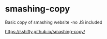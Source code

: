# smashing-copy

Basic copy of smashing website
-no JS included

 https://sshifty.github.io/smashing-copy/
